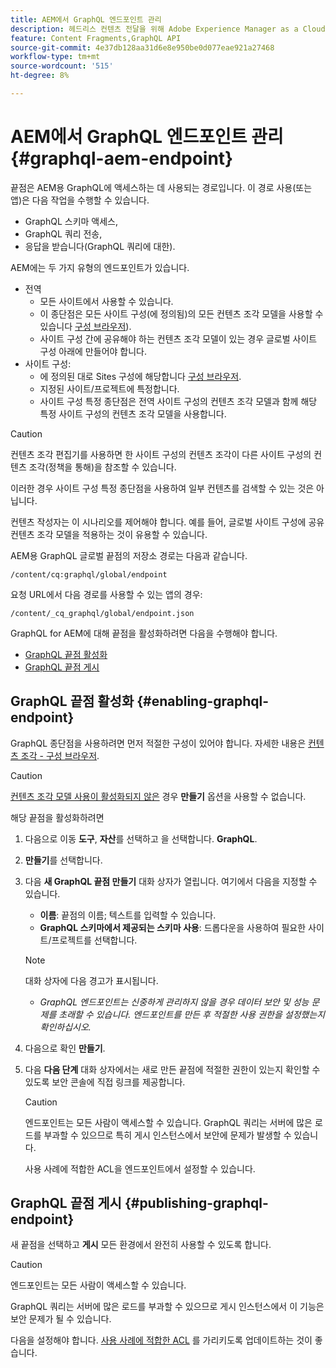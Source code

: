 ```yaml
---
title: AEM에서 GraphQL 엔드포인트 관리
description: 헤드리스 컨텐츠 전달을 위해 Adobe Experience Manager as a Cloud Service에서 GraphQL 종단점을 관리하는 방법을 알아봅니다.
feature: Content Fragments,GraphQL API
source-git-commit: 4e37db128aa31d6e8e950be0d077eae921a27468
workflow-type: tm+mt
source-wordcount: '515'
ht-degree: 8%

---
```



# AEM에서 GraphQL 엔드포인트 관리 {#graphql-aem-endpoint}

끝점은 AEM용 GraphQL에 액세스하는 데 사용되는 경로입니다. 이 경로 사용(또는 앱)은 다음 작업을 수행할 수 있습니다.

* GraphQL 스키마 액세스,
* GraphQL 쿼리 전송,
* 응답을 받습니다(GraphQL 쿼리에 대한).

AEM에는 두 가지 유형의 엔드포인트가 있습니다.

* 전역
   * 모든 사이트에서 사용할 수 있습니다.
   * 이 종단점은 모든 사이트 구성(에 정의됨)의 모든 컨텐츠 조각 모델을 사용할 수 있습니다 [구성 브라우저](/help/assets/content-fragments/content-fragments-configuration-browser.md#enable-content-fragment-functionality-in-configuration-browser)).
   * 사이트 구성 간에 공유해야 하는 컨텐츠 조각 모델이 있는 경우 글로벌 사이트 구성 아래에 만들어야 합니다.
* 사이트 구성:
   * 에 정의된 대로 Sites 구성에 해당합니다 [구성 브라우저](/help/assets/content-fragments/content-fragments-configuration-browser.md#enable-content-fragment-functionality-in-configuration-browser).
   * 지정된 사이트/프로젝트에 특정합니다.
   * 사이트 구성 특정 종단점은 전역 사이트 구성의 컨텐츠 조각 모델과 함께 해당 특정 사이트 구성의 컨텐츠 조각 모델을 사용합니다.

>[!CAUTION]
>
>컨텐츠 조각 편집기를 사용하면 한 사이트 구성의 컨텐츠 조각이 다른 사이트 구성의 컨텐츠 조각(정책을 통해)을 참조할 수 있습니다.
>
>이러한 경우 사이트 구성 특정 종단점을 사용하여 일부 컨텐츠를 검색할 수 있는 것은 아닙니다.
>
>컨텐츠 작성자는 이 시나리오를 제어해야 합니다. 예를 들어, 글로벌 사이트 구성에 공유 컨텐츠 조각 모델을 적용하는 것이 유용할 수 있습니다.

AEM용 GraphQL 글로벌 끝점의 저장소 경로는 다음과 같습니다.

`/content/cq:graphql/global/endpoint`

요청 URL에서 다음 경로를 사용할 수 있는 앱의 경우:

`/content/_cq_graphql/global/endpoint.json`

GraphQL for AEM에 대해 끝점을 활성화하려면 다음을 수행해야 합니다.

* [GraphQL 끝점 활성화](#enabling-graphql-endpoint)
* [GraphQL 끝점 게시](#publishing-graphql-endpoint)

## GraphQL 끝점 활성화 {#enabling-graphql-endpoint}

GraphQL 종단점을 사용하려면 먼저 적절한 구성이 있어야 합니다. 자세한 내용은 [컨텐츠 조각 - 구성 브라우저](/help/assets/content-fragments/content-fragments-configuration-browser.md).

>[!CAUTION]
>
>[컨텐츠 조각 모델 사용이 활성화되지 않은](/help/assets/content-fragments/content-fragments-configuration-browser.md) 경우 **만들기** 옵션을 사용할 수 없습니다.

해당 끝점을 활성화하려면

1. 다음으로 이동 **도구**, **자산**&#x200B;를 선택하고 을 선택합니다. **GraphQL**.
1. **만들기**&#x200B;를 선택합니다.
1. 다음 **새 GraphQL 끝점 만들기** 대화 상자가 열립니다. 여기에서 다음을 지정할 수 있습니다.
   * **이름**: 끝점의 이름; 텍스트를 입력할 수 있습니다.
   * **GraphQL 스키마에서 제공되는 스키마 사용**: 드롭다운을 사용하여 필요한 사이트/프로젝트를 선택합니다.

   >[!NOTE]
   >
   >대화 상자에 다음 경고가 표시됩니다.
   >
   >* *GraphQL 엔드포인트는 신중하게 관리하지 않을 경우 데이터 보안 및 성능 문제를 초래할 수 있습니다. 엔드포인트를 만든 후 적절한 사용 권한을 설정했는지 확인하십시오.*


1. 다음으로 확인 **만들기**.
1. 다음 **다음 단계** 대화 상자에서는 새로 만든 끝점에 적절한 권한이 있는지 확인할 수 있도록 보안 콘솔에 직접 링크를 제공합니다.

   >[!CAUTION]
   >
   >엔드포인트는 모든 사람이 액세스할 수 있습니다. GraphQL 쿼리는 서버에 많은 로드를 부과할 수 있으므로 특히 게시 인스턴스에서 보안에 문제가 발생할 수 있습니다.
   >
   >사용 사례에 적합한 ACL을 엔드포인트에서 설정할 수 있습니다.

## GraphQL 끝점 게시 {#publishing-graphql-endpoint}

새 끝점을 선택하고 **게시** 모든 환경에서 완전히 사용할 수 있도록 합니다.

>[!CAUTION]
>
>엔드포인트는 모든 사람이 액세스할 수 있습니다.
>
>GraphQL 쿼리는 서버에 많은 로드를 부과할 수 있으므로 게시 인스턴스에서 이 기능은 보안 문제가 될 수 있습니다.
>
>다음을 설정해야 합니다. [사용 사례에 적합한 ACL](/help/headless/security/permissions.md) 를 가리키도록 업데이트하는 것이 좋습니다.